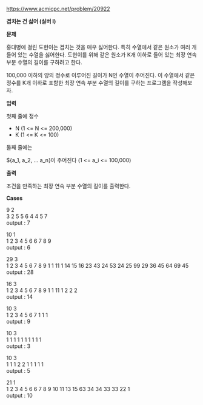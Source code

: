 https://www.acmicpc.net/problem/20922

**겹치는 건 싫어 (실버 I)**

**문제**

홍대병에 걸린 도현이는 겹치는 것을 매우 싫어한다. 특히 수열에서 같은 원소가 여러 개 들어 있는 수열을 싫어한다. 도현이를 위해 같은 원소가
K개 이하로 들어 있는 최장 연속 부분 수열의 길이를 구하려고 한다.


100,000 이하의 양의 정수로 이루어진 길이가 N인 수열이 주어진다.  이 수열에서 같은 정수를
K개 이하로 포함한 최장 연속 부분 수열의 길이를 구하는 프로그램을 작성해보자.

**입력**

첫째 줄에 정수
- N (1 <= N <= 200,000)
- K (1 <= K <= 100)

둘째 줄에는

${a_1, a_2, ... a_n}이 주어진다 (1 <= a_i <= 100,000)

**출력**

조건을 만족하는 최장 연속 부분 수열의 길이를 출력한다.

**Cases**

9 2 <br>
3 2 5 5 6 4 4 5 7<br>
output : 7

10 1<br>
1 2 3 4 5 6 6 7 8 9<br>
output : 6

29 3<br>
1 2 3 4 5 6 7 8 9 1 1 11 1 14 15 16 23 43 24 53 24 25 99 29 36 45 64 69 45<br>
output : 28

16 3<br>
1 2 3 4 5 6 7 8 9 1 1 11 1 2 2 2<br>
output : 14

10 3<br>
1 2 3 4 5 6 7 1 1 1<br>
output : 9

10 3<br>
1 1 1 1 1 1 1 1 1 1<br>
output : 3

10 3<br>
1 1 1 2 2 1 1 1 1 1<br>
output : 5

21 1<br>
1 2 3 4 5 6 6 7 8 9 10 11 13 15 63 34 34 33 33 22 1<br>
output : 10